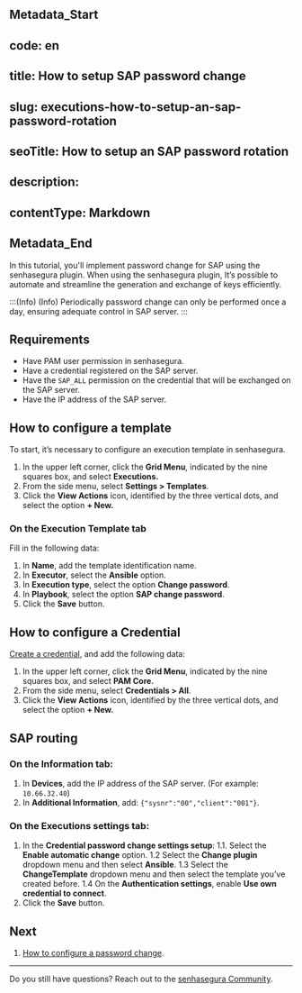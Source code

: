 ## Metadata_Start 
## code: en
## title: How to setup SAP password change 
## slug: executions-how-to-setup-an-sap-password-rotation 
## seoTitle: How to setup an SAP password rotation 
## description:  
## contentType: Markdown 
## Metadata_End
In this tutorial, you'll implement password change for SAP using the senhasegura plugin. When using the senhasegura plugin, It’s possible to automate and streamline the generation and exchange of keys efficiently.

:::(Info) (Info)
Periodically password change can only be performed once a day, ensuring adequate control in SAP server.
:::

## Requirements

- Have PAM user permission in senhasegura.
- Have a credential registered on the SAP server.
- Have the `SAP_ALL` permission on the credential that will be exchanged on the SAP server.
- Have the IP address of the SAP server.

## How to configure a template

To start, it’s necessary to configure an execution template in senhasegura.

1. In the upper left corner, click the **Grid Menu**, indicated by the nine squares box, and select **Executions.**
2. From the side menu, select **Settings > Templates**.
3. Click the **View Actions** icon, identified by the three vertical dots, and select the option **+ New.**

### On the **Execution Template** tab
Fill in the following data:

1. In **Name**, add the template identification name.
2. In **Executor**, select the **Ansible** option.
3. In **Execution type**, select the option **Change password**.
4. In **Playbook**, select the option **SAP change password**.
5. Click the **Save** button.

## How to configure a Credential

[Create a credential](/v3-32/docs/pam-how-to-set-up-a-credential-in-senhasegura), and add the following data:

1. In the upper left corner, click the **Grid Menu**, indicated by the nine squares box, and select **PAM Core.**
2. From the side menu, select **Credentials > All**.
3. Click the **View Actions** icon, identified by the three vertical dots, and select the option **+ New.**

## SAP routing

### On the Information tab:

1. In **Devices**, add the IP address of the SAP server. (For example: `10.66.32.40`)
2. In **Additional Information**, add: `{"sysnr":"00","client":"001"}`.

### On the **Executions settings** tab:

1. In the **Credential password change settings setup**:
    1.1. Select the **Enable automatic change** option.
    1.2 Select the **Change plugin** dropdown menu and then select **Ansible**.
    1.3 Select the **ChangeTemplate** dropdown menu and then select the template you’ve created before.
    1.4 On the **Authentication settings**, enable **Use own credential to connect**.
2. Click the **Save** button.

## Next

1. [How to configure a password change](/v3-32/docs/password-change-operations).

***
Do you still have questions? Reach out to the [senhasegura Community](https://community.senhasegura.io/).